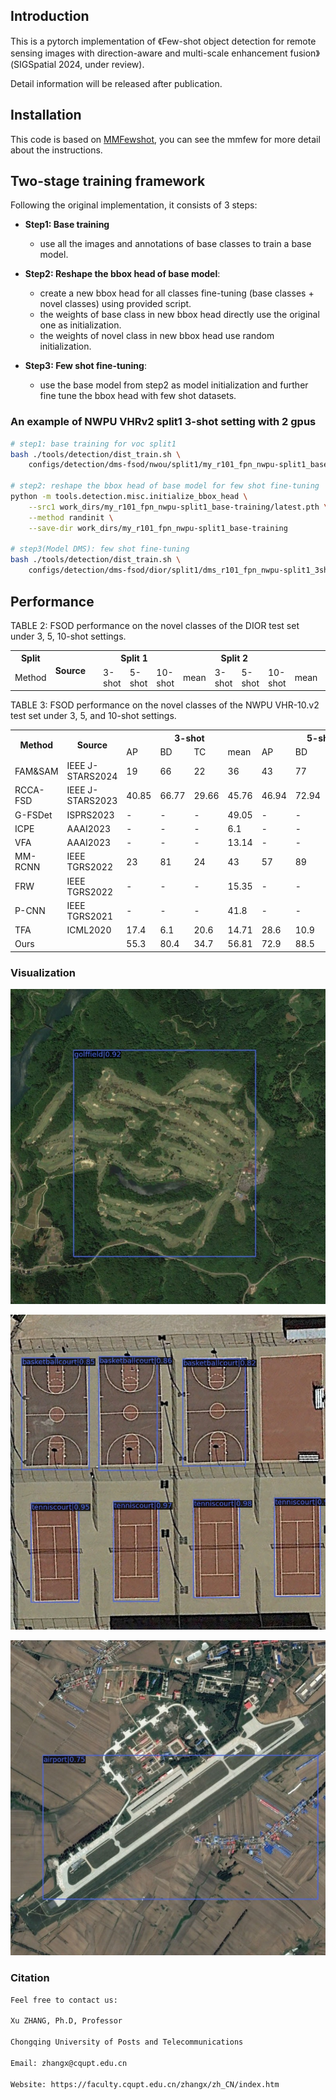 ## Introduction

This is a pytorch implementation of 《Few-shot object detection for remote sensing images with direction-aware and multi-scale enhancement fusion》(SIGSpatial 2024, under review).

Detail information will be released after publication.

## Installation
This code is based on [MMFewshot](https://github.com/open-mmlab/mmfewshot), you can see the mmfew for more detail about the instructions.


## Two-stage training framework


 Following the original implementation, it consists of 3 steps:
- **Step1: Base training**
   - use all the images and annotations of base classes to train a base model.

- **Step2: Reshape the bbox head of base model**:
   - create a new bbox head for all classes fine-tuning (base classes + novel classes) using provided script.
   - the weights of base class in new bbox head directly use the original one as initialization.
   - the weights of novel class in new bbox head use random initialization.

- **Step3: Few shot fine-tuning**:
   - use the base model from step2 as model initialization and further fine tune the bbox head with few shot datasets.


### An example of NWPU VHRv2 split1 3-shot setting with 2 gpus

```bash
# step1: base training for voc split1
bash ./tools/detection/dist_train.sh \
    configs/detection/dms-fsod/nwou/split1/my_r101_fpn_nwpu-split1_base-training.py 2

# step2: reshape the bbox head of base model for few shot fine-tuning
python -m tools.detection.misc.initialize_bbox_head \
    --src1 work_dirs/my_r101_fpn_nwpu-split1_base-training/latest.pth \
    --method randinit \
    --save-dir work_dirs/my_r101_fpn_nwpu-split1_base-training

# step3(Model DMS): few shot fine-tuning
bash ./tools/detection/dist_train.sh \
    configs/detection/dms-fsod/dior/split1/dms_r101_fpn_nwpu-split1_3shot-fine-tuning.py 2
```

## Performance

TABLE 2: FSOD performance on the novel classes of the DIOR test set under 3, 5, 10-shot settings.
<table style="width:100%;">
  <tr>
    <th rowspan="1">Split</th>
    <th rowspan="2">Source</th>
    <th colspan="4">Split 1</th>
    <th colspan="4">Split 2</th>
    <th colspan="4">Split 3</th>
    <th colspan="4">Split 4</th>
  </tr>
  <tr>
    <td>Method</td>
    <td></td>
    <td>3-shot</td>
    <td>5-shot</td>
    <td>10-shot</td>
    <td>mean</td>
    <td>3-shot</td>
    <td>5-shot</td>
    <td>10-shot</td>
    <td>mean</td>
    <td>3-shot</td>
    <td>5-shot</td>
    <td>10-shot</td>
    <td>mean</td>
   <td>3-shot</td>
    <td>5-shot</td>
    <td>10-shot</td>
    <td>mean</td>
  </tr>
  
</table>

TABLE 3: FSOD performance on the novel classes of the NWPU VHR-10.v2 test set under 3, 5, and 10-shot settings.
<table style="width:100%;">
  <tr>
    <th rowspan="2">Method</th>
    <th rowspan="2">Source</th>
    <th colspan="4">3-shot</th>
    <th colspan="4">5-shot</th>
    <th colspan="4">10-shot</th>
  </tr>
  <tr>
    <td>AP</td>
    <td>BD</td>
    <td>TC</td>
    <td>mean</td>
    <td>AP</td>
    <td>BD</td>
    <td>TC</td>
    <td>mean</td>
    <td>AP</td>
    <td>BD</td>
    <td>TC</td>
    <td>mean</td>
  </tr>
  <tr>
    <td>FAM&SAM</td>
    <td>IEEE J-STARS2024</td>
    <td>19</td>
    <td>66</td>
    <td>22</td>
    <td>36</td>
    <td>43</td>
    <td>77</td>
    <td>37</td>
    <td>52</td>
    <td>56</td>
    <td>83</td>
    <td>57</td>
    <td>65</td>
  </tr>
  <tr>
    <td>RCCA-FSD</td>
    <td>IEEE J-STARS2023</td>
    <td>40.85</td>
    <td>66.77</td>
    <td>29.66</td>
    <td>45.76</td>
    <td>46.94</td>
    <td>72.94</td>
    <td>37.5</td>
    <td>52.46</td>
    <td>49.24</td>
    <td>71.8</td>
    <td>42.22</td>
    <td>54.42</td>
  </tr>
  <tr>
    <td>G-FSDet</td>
    <td>ISPRS2023</td>
    <td>-</td>
    <td>-</td>
    <td>-</td>
    <td>49.05</td>
    <td>-</td>
    <td>-</td>
    <td>-</td>
    <td>56.1</td>
    <td>-</td>
    <td>-</td>
    <td>-</td>
    <td>71.82</td>
  </tr>
   <tr>
    <td>ICPE</td>
    <td>AAAI2023</td>
    <td>-</td>
    <td>-</td>
    <td>-</td>
    <td>6.1</td>
    <td>-</td>
    <td>-</td>
    <td>-</td>
    <td>9.1</td>
    <td>-</td>
    <td>-</td>
    <td>-</td>
    <td>12.0</td>
  </tr>
   <tr>
    <td>VFA</td>
    <td>AAAI2023</td>
    <td>-</td>
    <td>-</td>
    <td>-</td>
    <td>13.14</td>
    <td>-</td>
    <td>-</td>
    <td>-</td>
    <td>15.08</td>
    <td>-</td>
    <td>-</td>
    <td>-</td>
    <td>13.89</td>
  </tr>
   <tr>
    <td>MM-RCNN</td>
    <td>IEEE TGRS2022</td>
    <td>23</td>
    <td>81</td>
    <td>24</td>
    <td>43</td>
    <td>57</td>
    <td>89</td>
    <td>21</td>
    <td>56</td>
    <td>63</td>
    <td>90</td>
    <td>51</td>
    <td>68</td>
  </tr>
   <tr>
    <td>FRW</td>
    <td>IEEE TGRS2022</td>
    <td>-</td>
    <td>-</td>
    <td>-</td>
    <td>15.35</td>
    <td>-</td>
    <td>-</td>
    <td>-</td>
    <td>16.24</td>
    <td>-</td>
    <td>-</td>
    <td>-</td>
    <td>24</td>
  </tr>
   <tr>
    <td>P-CNN</td>
    <td>IEEE TGRS2021</td>
    <td>-</td>
    <td>-</td>
    <td>-</td>
    <td>41.8</td>
    <td>-</td>
    <td>-</td>
    <td>-</td>
    <td>49.17</td>
    <td>-</td>
    <td>-</td>
    <td>-</td>
    <td>63.29</td>
  </tr>
   <tr>
    <td>TFA</td>
    <td>ICML2020</td>
    <td>17.4</td>
    <td>6.1</td>
    <td>20.6</td>
    <td>14.71</td>
    <td>28.6</td>
    <td>10.9</td>
    <td>20.1</td>
    <td>19.88</td>
    <td>34.2</td>
    <td>12.6</td>
    <td>21.0</td>
    <td>22.61</td>
  </tr>
   <tr>
    <td>Ours</td>
    <td></td>
    <td>55.3</td>
    <td>80.4</td>
    <td>34.7</td>
    <td>56.81</td>
    <td>72.9</td>
    <td>88.5</td>
    <td>40.1</td>
    <td>67.18</td>
    <td>84.0</td>
    <td>90.0</td>
    <td>46.8</td>
    <td>73.61</td>
  </tr>
</table>

### Visualization
<p align="center">
  <img src="https://github.com/CQRhinoZ/DAMSE/blob/main/Vis_20873.jpg">
</p>
<p align="center">
  <img src="https://github.com/CQRhinoZ/DAMSE/blob/main/Vis_11739.jpg">
</p>
<p align="center">
  <img src="https://github.com/CQRhinoZ/DAMSE/blob/main/Vis_20432.jpg">
</p>


### Citation
```bash
Feel free to contact us:

Xu ZHANG, Ph.D, Professor

Chongqing University of Posts and Telecommunications

Email: zhangx@cqupt.edu.cn

Website: https://faculty.cqupt.edu.cn/zhangx/zh_CN/index.htm
